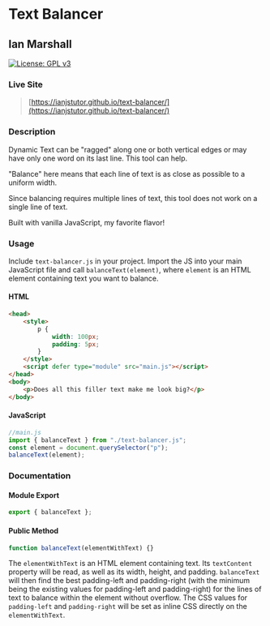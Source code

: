 # Text Balancer

## Ian Marshall

[![License: GPL v3](https://img.shields.io/badge/License-GPLv3-blue.svg)](https://www.gnu.org/licenses/gpl-3.0)

### Live Site

> [https://ianjstutor.github.io/text-balancer/](https://ianjstutor.github.io/text-balancer/)

### Description

Dynamic Text can be "ragged" along one or both vertical edges or may have only one word on its last line. This tool can help.

"Balance" here means that each line of text is as close as possible to a uniform width.

Since balancing requires multiple lines of text, this tool does not work on a single line of text.

Built with vanilla JavaScript, my favorite flavor!

### Usage

Include <code>text-balancer.js</code> in your project. Import the JS into your main JavaScript file and call <code>balanceText(element)</code>, where <code>element</code> is an HTML element containing text you want to balance.

#### HTML

```html
<head>
    <style>
        p {
            width: 100px;
            padding: 5px;
        }
    </style>
    <script defer type="module" src="main.js"></script>
</head>
<body>
    <p>Does all this filler text make me look big?</p>
</body>
```

#### JavaScript

```js
//main.js
import { balanceText } from "./text-balancer.js";
const element = document.querySelector("p");
balanceText(element);
```

### Documentation

#### Module Export

```js
export { balanceText };
```

#### Public Method

```js
function balanceText(elementWithText) {}
```

The <code>elementWithText</code> is an HTML element containing text. Its <code>textContent</code> property will be read, as well as its width, height, and padding. <code>balanceText</code> will then find the best padding-left and padding-right (with the minimum being the existing values for padding-left and padding-right) for the lines of text to balance within the element without overflow. The CSS values for <code>padding-left</code> and <code>padding-right</code> will be set as inline CSS directly on the <code>elementWithText</code>.
